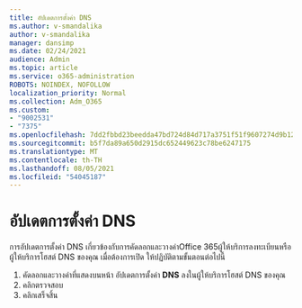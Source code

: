 ```yaml
---
title: อัปเดตการตั้งค่า DNS
ms.author: v-smandalika
author: v-smandalika
manager: dansimp
ms.date: 02/24/2021
audience: Admin
ms.topic: article
ms.service: o365-administration
ROBOTS: NOINDEX, NOFOLLOW
localization_priority: Normal
ms.collection: Adm_O365
ms.custom:
- "9002531"
- "7375"
ms.openlocfilehash: 7dd2fbbd23beedda47bd724d84d717a3751f51f9607274d9b124f14463cf4b50
ms.sourcegitcommit: b5f7da89a650d2915dc652449623c78be6247175
ms.translationtype: MT
ms.contentlocale: th-TH
ms.lasthandoff: 08/05/2021
ms.locfileid: "54045187"
---
```

# <a name="update-dns-settings"></a>อัปเดตการตั้งค่า DNS

การอัปเดตการตั้งค่า DNS เกี่ยวข้องกับการคัดลอกและวางค่าOffice 365ผู้ให้บริการลงทะเบียนหรือผู้ให้บริการโฮสต์ DNS ของคุณ เมื่อต้องการเปิด ให้ปฏิบัติตามขั้นตอนต่อไปนี้

1. คัดลอกและวางค่าที่แสดงบนหน้า อัปเดตการตั้งค่า **DNS** ลงในผู้ให้บริการโฮสต์ DNS ของคุณ
2. คลิกตรวจสอบ
3. คลิกเสร็จสิ้น